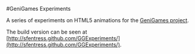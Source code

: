 #GeniGames Experiments

A series of experiments on HTML5 animations for the [GeniGames project](https://github.com/concord-consortium/genigames).

The build version can be seen at [http://sfentress.github.com/GGExperiments/](http://sfentress.github.com/GGExperiments/).
